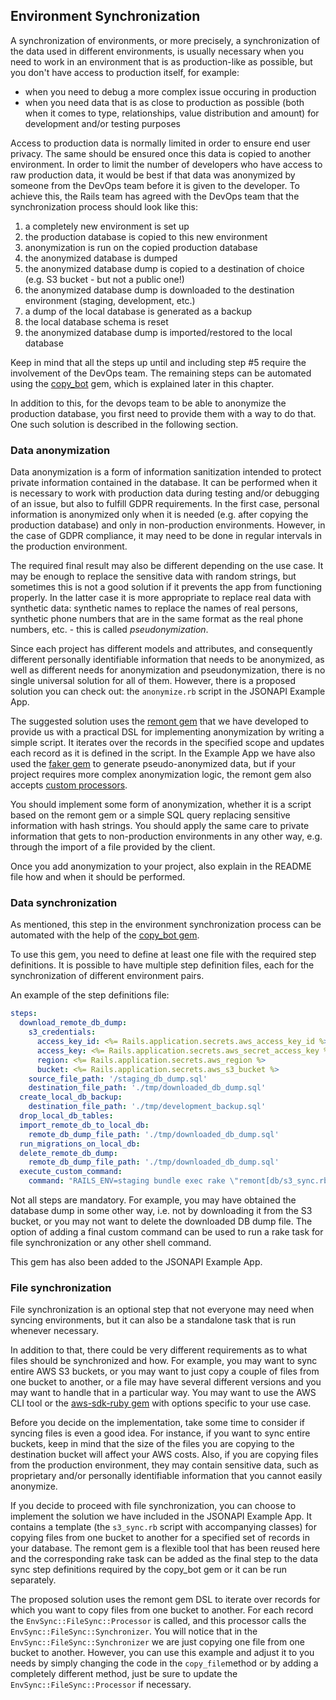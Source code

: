 ## Environment Synchronization
A synchronization of environments, or more precisely, a synchronization of the data used in different environments,
is usually necessary when you need to work in an environment that is as production-like as possible, but you don't have
access to production itself, for example:
* when you need to debug a more complex issue occuring in production
* when you need data that is as close to production as possible (both when it comes to type, relationships,
value distribution and amount) for development and/or testing purposes

Access to production data is normally limited in order to ensure end user privacy.
The same should be ensured once this data is copied to another environment. In order to limit the number
of developers who have access to raw production data, it would be best if that data was anonymized by someone
from the DevOps team before it is given to the developer. To achieve this, the Rails team has agreed with
the DevOps team that the synchronization process should look like this:
1. a completely new environment is set up
2. the production database is copied to this new environment
3. anonymization is run on the copied production database
4. the anonymized database is dumped
5. the anonymized database dump is copied to a destination of choice (e.g. S3 bucket - but not a public one!)
6. the anonymized database dump is downloaded to the destination environment (staging, development, etc.)
7. a dump of the local database is generated as a backup
8. the local database schema is reset
9. the anonymized database dump is imported/restored to the local database

Keep in mind that all the steps up until and including step #5 require the involvement of the DevOps team.
The remaining steps can be automated using the [copy_bot](https://github.com/infinum/copy_bot) gem,
which is explained later in this chapter.

In addition to this, for the devops team to be able to anonymize the production database, you first need to provide
them with a way to do that. One such solution is described in the following section.

### Data anonymization
Data anonymization is a form of information sanitization intended to protect private information contained in
the database. It can be performed when it is necessary to work with production data during testing and/or debugging of
an issue, but also to fulfill GDPR requirements. In the first case, personal information is anonymized only when it is
needed (e.g. after copying the production database) and only in non-production environments. However, in the case of
GDPR compliance, it may need to be done in regular intervals in the production environment.

The required final result may also be different depending on the use case.
It may be enough to replace the sensitive data with random strings, but sometimes this is not a good solution if it
prevents the app from functioning properly. In the latter case it is more appropriate to replace real data with
synthetic data: synthetic names to replace the names of real persons, synthetic phone numbers
that are in the same format as the real phone numbers, etc. - this is called *pseudonymization*.

Since each project has different models and attributes, and consequently different personally identifiable
information that needs to be anonymized, as well as different needs for anonymization and pseudonymization,
there is no single universal solution for all of them. However, there is a proposed solution you can check out:
the `anonymize.rb` script in the JSONAPI Example App.

The suggested solution uses the [remont gem](https://github.com/infinum/remont) that we have developed to provide us
with a practical DSL for implementing anonymization by writing a simple script. It iterates over the records in
the specified scope and updates each record as it is defined in the script.
In the Example App we have also used the [faker gem](https://github.com/faker-ruby/faker)
to generate pseudo-anonymized data, but if your project requires more complex anonymization logic,
the remont gem also accepts [custom processors](https://github.com/infinum/remont#attributes).

You should implement some form of anonymization, whether it is a script based on the remont gem or a simple SQL query
replacing sensitive information with hash strings. You should apply the same care to private information that gets
to non-production environments in any other way, e.g. through the import of a file provided by the client.

Once you add anonymization to your project, also explain in the README file how and when it should be performed.

### Data synchronization
As mentioned, this step in the environment synchronization process can be automated with the help of
the [copy_bot gem](https://github.com/infinum/copy_bot).

To use this gem, you need to define at least one file with the required step definitions. It is possible to have
multiple step definition files, each for the synchronization of different environment pairs.

An example of the step definitions file:
```yml
steps:
  download_remote_db_dump:
    s3_credentials:
      access_key_id: <%= Rails.application.secrets.aws_access_key_id %>
      access_key: <%= Rails.application.secrets.aws_secret_access_key %>
      region: <%= Rails.application.secrets.aws_region %>
      bucket: <%= Rails.application.secrets.aws_s3_bucket %>
    source_file_path: '/staging_db_dump.sql'
    destination_file_path: './tmp/downloaded_db_dump.sql'
  create_local_db_backup:
    destination_file_path: './tmp/development_backup.sql'
  drop_local_db_tables:
  import_remote_db_to_local_db:
    remote_db_dump_file_path: './tmp/downloaded_db_dump.sql'
  run_migrations_on_local_db:
  delete_remote_db_dump:
    remote_db_dump_file_path: './tmp/downloaded_db_dump.sql'
  execute_custom_command:
    command: "RAILS_ENV=staging bundle exec rake \"remont[db/s3_sync.rb]\""
```

Not all steps are mandatory. For example, you may have obtained the database dump in some other way,
i.e. not by downloading it from the S3 bucket, or you may not want to delete the downloaded DB dump file.
The option of adding a final custom command can be used to run a rake task for 
file synchronization or any other shell command.

This gem has also been added to the JSONAPI Example App.

### File synchronization
File synchronization is an optional step that not everyone may need when syncing environments,
but it can also be a standalone task that is run whenever necessary.

In addition to that, there could be very different requirements as to what files should be synchronized and how.
For example, you may want to sync entire AWS S3 buckets, or you may want to just copy a couple of files from one
bucket to another, or a file may have several different versions and you may want to handle that in a particular way.
You may want to use the AWS CLI tool or the [aws-sdk-ruby gem](https://github.com/aws/aws-sdk-ruby)
with options specific to your use case.

Before you decide on the implementation, take some time to consider if syncing files is even a good idea.
For instance, if you want to sync entire buckets, keep in mind that the size of the files you are copying to
the destination bucket will affect your AWS costs. Also, if you are copying files from the production environment,
they may contain sensitive data, such as proprietary and/or personally identifiable information that you cannot easily
anonymize.

If you decide to proceed with file synchronization, you can choose to implement the solution we have included in
the JSONAPI Example App. It contains a template (the `s3_sync.rb` script with accompanying classes)
for copying files from one bucket to another for a specified set of records in your database.
The remont gem is a flexible tool that has been reused here and the corresponding rake task can be added as
the final step to the data sync step definitions required by the copy_bot gem or it can be run separately.

The proposed solution uses the remont gem DSL to iterate over records for which you want to copy files from one bucket
to another. For each record the `EnvSync::FileSync::Processor` is called, and this processor calls
the `EnvSync::FileSync::Synchronizer`. You will notice that in the `EnvSync::FileSync::Synchronizer`
we are just copying one file from one bucket to another. However, you can use this example and adjust it to you needs
by simply changing the code in the `copy_file`method or by adding a completely different method, just be sure
to update the `EnvSync::FileSync::Processor` if necessary.
